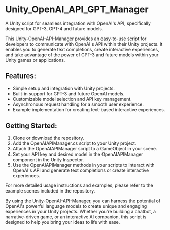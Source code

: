 Unity_OpenAI_API_GPT_Manager
========================

A Unity script for seamless integration with OpenAI's API, specifically designed for GPT-3, GPT-4 and future models.

This Unity-OpenAI-API-Manager provides an easy-to-use script for developers to communicate with OpenAI's API within their Unity projects. It enables you to generate text completions, create interactive experiences, and take advantage of the power of GPT-3 and future models within your Unity games or applications.

Features:
---------
- Simple setup and integration with Unity projects.
- Built-in support for GPT-3 and future OpenAI models.
- Customizable model selection and API key management.
- Asynchronous request handling for a smooth user experience.
- Example implementation for creating text-based interactive experiences.

Getting Started:
----------------
1. Clone or download the repository.
2. Add the OpenAIAPIManager.cs script to your Unity project.
3. Attach the OpenAIAPIManager script to a GameObject in your scene.
4. Set your API key and desired model in the OpenAIAPIManager component in the Unity Inspector.
5. Use the OpenAIAPIManager methods in your scripts to interact with OpenAI's API and generate text completions or create interactive experiences.

For more detailed usage instructions and examples, please refer to the example scenes included in the repository.

By using the Unity-OpenAI-API-Manager, you can harness the potential of OpenAI's powerful language models to create unique and engaging experiences in your Unity projects. Whether you're building a chatbot, a narrative-driven game, or an interactive AI companion, this script is designed to help you bring your ideas to life with ease.
